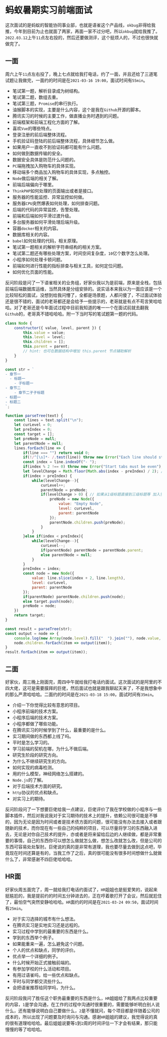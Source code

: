 # 蚂蚁暑期实习前端面试
这次面试的是蚂蚁的智能协同事业部，也就是语雀这个产品线，`okbug`非得给我推，今年到目前为止也就面了两家，再面一家不过分吧，所以`okbug`就给我推了。`2022.03.12`上午`11`点左右投的，然后还要做测评，这个挺烦人的，不过也很快就做完了。

## 一面
周六上午`11`点左右投了，晚上七点就给我打电话，约了一面，并且还给了三道笔试题让我做完，一面约的时间是在`2021-03-16 19:00`，面试时间有`55min`。

* 笔试第一题，解析目录成为树结构。
* 笔试第二题，数组去重。
* 笔试第三题，`Promise`的串行执行。
* 油猴脚本的实现，主要是什么内容，这个是我在`Github`开源的脚本。
* 腾讯实习的时候的主要工作，做直播业务时遇到的问题。
* 前端框架和前端工程化方面的了解。
* 喜欢`Vue`的哪些特点。
* 登录注册的前后端整体流程。
* 手机验证码登陆的前后端整体流程，具体细节怎么做。
* 如果用户一直收不到验证码都可能有什么问题。
* 如何做到数据传输的安全。
* 数据安全具体是防范什么问题的。
* `PC`端拖拽加入购物车的具体实现。
* 移动端多个商品加入购物车的具体实现，多点触控。
* `Node`做后端的相关了解。
* 前端后端偏向于哪里。
* `ThinkPHP`如何处理的页面输出或者是接口。
* 服务器的性能监控、异常监控如何做。
* 服务器`CPU`突然爆表如何处理，如何排查问题。
* 后端的代码的异常监控，告警处理。
* 前端和后端如何平滑过渡升级。
* 多台服务器如何平滑处理后端升级。
* 容器`docker`相关的内容。
* 数据库相关的内容。
* `babel`如何处理的代码，相关原理。
* 笔试第一题相关的解析字符串结构的相关方案。
* 笔试第二题还有哪些处理方案，时间空间复杂度，`10`亿个数字怎么处理。
* 小程序如何处理卡顿问题。
* 前端如何进行性能的指标排查与相关工具，如何定位问题。
* 如何优化页面的性能。

反问阶段是问了一下语雀相关的业务组，好家伙我以为是前端，原来是全栈，包括前端后端数据库运维，当然具体是分组安排的。说实话本来我以为一面应该是一个比较轻松的面试，没想到给我问懵了，全都是场景题，人都问傻了，不过面试体验还是很不错的，面试的老哥都还是会给予一些提示的，老哥就是有点不苟言笑哈哈哈。对了老哥还是今年面试过程中目前我知道的唯一一个在面试前就去翻我`Github`的，老哥真不错哈哈哈。附一下当时写的笔试题第一题的代码。

```javascript
class Node {
    constructor({ value, level, parent }) {
        this.value = value;
        this.level = level;
        this.children = [];
        this.parent = parent;
        // hint: 也可在数据结构中增加 this.parent 节点辅助解析
    }
}

const str = `
- 章节一
  - 标题一
    - 子标题一
- 章节二
    - 章节二子子标题
- 标题一
- 标题二
`;

function parseTree(text) {
    const lines = text.split("\n");
    let curLevel = 0;
    let preIndex = 0;
    const target = [];
    let preNode = null;
    let parentNode = null;
    lines.forEach(line => {
        if(line === "") return void 0;
        if(!/^[\s]*- /.test(line)) throw new Error("Each line should start with - ");
        const index = line.indexOf("- ");
        if(index % 2 !== 0) throw new Error("Start tabs must be even");
        let levelChange = Math.floor(Math.abs(index - preIndex) / 2); // 层级变动
        if(index > preIndex) {
            while(levelChange--){
                curLevel++;
                parentNode = preNode;
                if(levelChange > 0) { // 如果从1级标题直接到三级标题等 加入空节点
                    preNode = new Node({
                        value: "Empty Node",
                        level: curLevel,
                        parent: parentNode
                    });
                    parentNode.children.push(preNode);
                }
            }
        }else if(index < preIndex){
            while(levelChange--){
                curLevel--;
                if(parentNode) parentNode = parentNode.parent;
                else parentNode = null;
            }
        } 
        preIndex = index;
        const node = new Node({
            value: line.slice(index + 2, line.length), 
            level: curLevel, 
            parent: parentNode
        });
        if(parentNode) parentNode.children.push(node);
        else target.push(node);
        preNode = node;
    })
    return target;
}

const result = parseTree(str);
const output = node => {
    console.log(new Array(node.level).fill("  ").join(""), node.value, node.level);
    node.children.forEach(item => output(item));
}
result.forEach(item => output(item));
```

## 二面
好家伙，周三晚上刚面完，周四中午就给我打电话约面试。这次面试的是阿里的不四大佬，这可是需要膜拜的巨佬，然后面试也就是跟我聊起天来了，不是我想象中的那么严肃哈哈哈。二面约的时间是在`2021-03-18 15:00`，面试时间有`35min`。

* 介绍一下你觉得比较有意思的项目。
* 小程序前端的技术方案。
* 小程序后端的技术方案。
* 小程序都做了哪些功能。
* 在腾讯实习的时候学到了什么，最重要的是什么。
* 实习期间做的东西都上线了吗。
* 平时是怎么学习的。
* 学习前端的契机在哪，为什么不做后端。
* 研究生阶段的研究方向。
* 为什么不继续研究生的方向。
* 如何实现的病毒检测。
* 用的什么模型，神经网络怎么搭建的。
* `Node.js`的了解。
* 对于后端技术方面的研究。
* `http`协议的优点和缺点。
* 对实习上的期待。

反问阶段问了一下想要巨佬给我一点建议，巨佬评价了我在学校做的小程序与一些脚本插件，然后对我说我对于实习期待的技术上的提升，依赖公司很可能是不够的，因为无论是因为时间或者是技术债方面的问题，很可能没有办法去接入或者跟随新的技术，而你现在有一些自己的纯粹的项目，可以尽量将学习的东西融入进去，无论是对你自己技术的提升，亦或者是将来留给后边的人继续做，都是非常重要的事情，自己的东西你可以想怎么做就怎么做，想怎么改就怎么改，但是公司的东西可容易处处掣肘。巨佬说的真的是非常有道理，我也要尽量去做到这点吧，毕竟现在时间还算是有的，当我工作了之后，真的很可能没有很多时间想做什么就做什么了，非常感谢不四巨佬哈哈哈。

## HR面
好家伙周五面完了，周一就给我打电话约面试了，`HR`姐姐也是挺爱笑的，说起来挺尴尬的，我是提前约的时间五分钟进去的，正在哼着歌打开了会议，然后就尬住了，最怕空气突然安静哈哈哈。`HR`面约的时间是在`2021-03-24 09:50`，面试时间有`25min`。

* 对于实习选择的城市有什么想法。
* 在腾讯实习是实地实习还是远程的。
* 实习过程中学到的最重要的东西是什么。
* 学到的东西举个例子。
* 如果能重来一遍，怎么避免这个问题。
* 个人的优点和缺点，同学的评价。
* 优点举一个详细的例子。
* 什么时候开始正式接触前端的。
* 有参加学校的什么活动和项目。
* 有用过语雀吗，给一些优点和缺点。
* 平时与同学都交流些什么。
* 会把语雀推荐给同学吗，为什么。

反问阶段我问了胜任这个职务最重要的东西是什么，`HR`姐姐给了我两点比较重要的内容，`1`是学会沟通，在工作的过程中沟通时很重要的，需要能够听明白别人说什么，还有能够说明白自己要做什么，`2`是不懂就问，每个项目都是伴随着公司的成本的，所以出现了问题要及时询问与沟通。感谢`HR`姐姐的建议，我觉得说的真的很有道理哈哈哈。最后姐姐说要等`1`到`2`周的时间评估一下才会有结果，那只能慢慢的等了哈哈哈。


